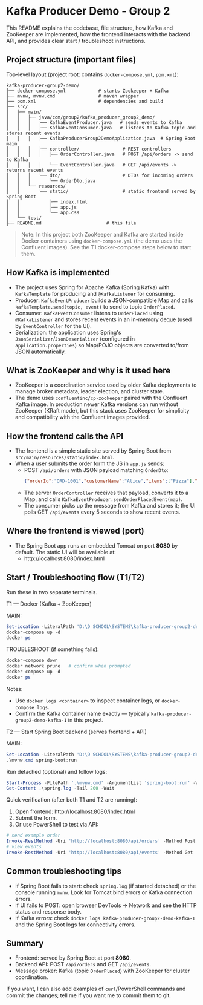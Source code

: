 # Kafka Producer Demo - Group 2

This README explains the codebase, file structure, how Kafka and ZooKeeper are implemented, how the frontend interacts with the backend API, and provides clear start / troubleshoot instructions.

## Project structure (important files)

Top-level layout (project root: contains `docker-compose.yml`, `pom.xml`):

```
kafka-producer-group2-demo/
├── docker-compose.yml            # starts Zookeeper + Kafka
├── mvnw, mvnw.cmd                # maven wrapper
├── pom.xml                       # dependencies and build
├── src/
│   ├── main/
│   │   ├── java/com/group2/kafka_producer_group2_demo/
│   │   │   ├── KafkaEventProducer.java   # sends events to Kafka
│   │   │   ├── KafkaEventConsumer.java   # listens to Kafka topic and stores recent events
│   │   │   ├── KafkaProducerGroup2DemoApplication.java  # Spring Boot main
│   │   │   ├── controller/                # REST controllers
│   │   │   │   ├── OrderController.java   # POST /api/orders -> send to Kafka
│   │   │   │   └── EventController.java   # GET /api/events -> returns recent events
│   │   │   └── dto/                       # DTOs for incoming orders
│   │   │       └── OrderDto.java
│   │   └── resources/
│   │       └── static/                    # static frontend served by Spring Boot
│   │           ├── index.html
│   │           ├── app.js
│   │           └── app.css
│   └── test/
├── README.md                        # this file
```
> Note: In this project both ZooKeeper and Kafka are started inside Docker containers using `docker-compose.yml` (the demo uses the Confluent images). See the T1 docker-compose steps below to start them.

## How Kafka is implemented

- The project uses Spring for Apache Kafka (Spring Kafka) with `KafkaTemplate` for producing and `@KafkaListener` for consuming.
- Producer: `KafkaEventProducer` builds a JSON-compatible Map and calls `kafkaTemplate.send(topic, event)` to send to topic `OrderPlaced`.
- Consumer: `KafkaEventConsumer` listens to `OrderPlaced` using `@KafkaListener` and stores recent events in an in-memory deque (used by `EventController` for the UI).
- Serialization: the application uses Spring's `JsonSerializer`/`JsonDeserializer` (configured in `application.properties`) so Map/POJO objects are converted to/from JSON automatically.

## What is ZooKeeper and why is it used here

- ZooKeeper is a coordination service used by older Kafka deployments to manage broker metadata, leader election, and cluster state.
- The demo uses `confluentinc/cp-zookeeper` paired with the Confluent Kafka image. In production newer Kafka versions can run without ZooKeeper (KRaft mode), but this stack uses ZooKeeper for simplicity and compatibility with the Confluent images provided.


## How the frontend calls the API

- The frontend is a simple static site served by Spring Boot from `src/main/resources/static/index.html`.
- When a user submits the order form the JS in `app.js` sends:
  - POST `/api/orders` with JSON payload matching `OrderDto`:
    ```json
    {"orderId":"ORD-1001","customerName":"Alice","items":["Pizza"],"address":"123"}
    ```
  - The server `OrderController` receives that payload, converts it to a Map, and calls `KafkaEventProducer.sendOrderPlacedEvent(map)`.
  - The consumer picks up the message from Kafka and stores it; the UI polls GET `/api/events` every 5 seconds to show recent events.

## Where the frontend is viewed (port)

- The Spring Boot app runs an embedded Tomcat on port **8080** by default. The static UI will be available at:
  - http://localhost:8080/index.html

## Start / Troubleshooting flow (T1/T2)

Run these in two separate terminals.

T1 — Docker (Kafka + ZooKeeper)

MAIN:
```powershell
Set-Location -LiteralPath 'D:\D SCHOOL\SYSTEMS\kafka-producer-group2-demo\kafka-producer-group2-demo'
docker-compose up -d
docker ps
```

TROUBLESHOOT (if something fails):
```powershell
docker-compose down
docker network prune   # confirm when prompted
docker-compose up -d
docker ps
```

Notes:
- Use `docker logs <container>` to inspect container logs, or `docker-compose logs`.
- Confirm the Kafka container name exactly — typically `kafka-producer-group2-demo-kafka-1` in this project.

T2 — Start Spring Boot backend (serves frontend + API)

MAIN:
```powershell
Set-Location -LiteralPath 'D:\D SCHOOL\SYSTEMS\kafka-producer-group2-demo\kafka-producer-group2-demo'
.\mvnw.cmd spring-boot:run
```

Run detached (optional) and follow logs:
```powershell
Start-Process -FilePath '.\mvnw.cmd' -ArgumentList 'spring-boot:run' -WorkingDirectory (Get-Location).Path -RedirectStandardOutput '.\spring.log' -RedirectStandardError '.\spring.err' -PassThru
Get-Content .\spring.log -Tail 200 -Wait
```

Quick verification (after both T1 and T2 are running):

1. Open frontend: http://localhost:8080/index.html
2. Submit the form.
3. Or use PowerShell to test via API:
```powershell
# send example order
Invoke-RestMethod -Uri 'http://localhost:8080/api/orders' -Method Post -ContentType 'application/json' -Body '{"orderId":"ORD-1002","customerName":"Bob Lee","items":["Pizza","Soda"],"address":"45 River Rd"}'
# view events
Invoke-RestMethod -Uri 'http://localhost:8080/api/events' -Method Get | ConvertTo-Json -Depth 5
```

## Common troubleshooting tips

- If Spring Boot fails to start: check `spring.log` (if started detached) or the console running `mvnw`. Look for Tomcat bind errors or Kafka connection errors.
- If UI fails to POST: open browser DevTools → Network and see the HTTP status and response body.
- If Kafka errors: check `docker logs kafka-producer-group2-demo-kafka-1` and the Spring Boot logs for connectivity errors.

## Summary

- Frontend: served by Spring Boot at port **8080**.
- Backend API: POST `/api/orders` and GET `/api/events`.
- Message broker: Kafka (topic `OrderPlaced`) with ZooKeeper for cluster coordination.

If you want, I can also add examples of `curl`/PowerShell commands and commit the changes; tell me if you want me to commit them to git.